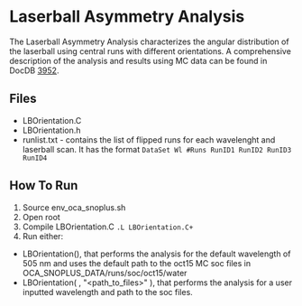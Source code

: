 Laserball Asymmetry Analysis
=====================

The Laserball Asymmetry Analysis characterizes the angular distribution of the laserball using central runs with different orientations. A comprehensive description of the analysis and results using MC data can be found in DocDB [3952](https://www.snolab.ca/snoplus/private/DocDB/cgi/ShowDocument?docid=3952).

Files
---------------------

* LBOrientation.C
* LBOrientation.h
* runlist.txt - contains the list of flipped runs for each wavelenght and laserball scan. It has the format `DataSet Wl #Runs RunID1 RunID2 RunID3 RunID4`

How To Run
--------------------

1) Source env_oca_snoplus.sh
2) Open root
3) Compile LBOrientation.C
  `.L LBOrientation.C+`
4) Run either:
  - LBOrientation(), that performs the analysis for the default wavelength of 505 nm and uses the default path to the oct15 MC soc files in OCA_SNOPLUS_DATA/runs/soc/oct15/water
  - LBOrientation( <wavelength>, "<path_to_files>" ), that performs the analysis for a user inputted wavelength and path to the soc files.